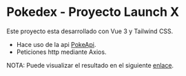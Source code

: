 # Pokedex - Proyecto Launch X

Este proyecto esta desarrollado con Vue 3 y Tailwind CSS.

- Hace uso de la api [PokeApi](https://pokeapi.co/).
- Peticiones http mediante Axios.

NOTA: Puede visualizar el resultado en el siguiente [enlace](https://pokedex-garguiiot.netlify.app/).
